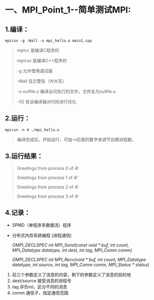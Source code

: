 # 一、MPI_Point_1--简单测试MPI:	
## 1.编译：
```
mpicxx -g -Wall -o mpi_hello.o main1.cpp 
``` 
> mpicc         是编译C程序的
> 
> mpicxx        是编译C++程序的
> 
> -g            允许使用调试器
> 
> -Wall         显示警告（W大写）
> 
> -o outfile.o  编译出可执行的文件，文件名为outfile.o
> 
> -02           告诉编译器对代码进行优化


## 2.运行：
```
mpirun -n 4 ./mpi_hello.o
``` 
> 编译完成后，开始运行，可由-n后面的数字来调节创建进程数。


## 3.运行结果：
> Greetings from process 0 of 4!
> 
> Greetings from process 1 of 4!
> 
> Greetings from process 2 of 4!
> 
> Greetings from process 3 of 4!

## 4.记录：
* SPMD（单程序多数据流）程序
* 分布式内存系统编程 (进程通信)

    *OMPI_DECLSPEC int MPI_Send(const void * buf, int count, MPI_Datatype datatype, int dest, int tag, MPI_Comm comm)*

	*OMPI_DECLSPEC int MPI_Recv(void * buf, int count, MPI_Datatype datatype, int source, int tag, MPI_Comm comm, MPI_Status * status)*
1. 前三个参数定义了消息的内容，剩下的参数定义了消息的目的地
2. dest/source 接受消息的进程号 
3. tag 非负int，区分不同的消息
4. comm 通信子，指定通信范围 
